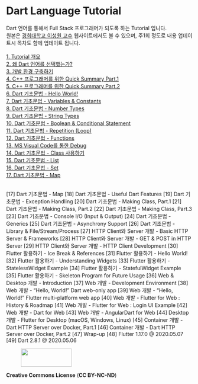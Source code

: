 # Dart Language Tutorial

Dart 언어를 통해서 Full Stack 프로그래머가 되도록 하는 Tutorial 입니다.<br>
원본은 <a href="http://mobilelab.khu.ac.kr/">경희대학교 이성원 교수</a> 웹사이트에서도 볼 수 있으며, 주1회 정도로 내용 업데이트시 목차도 함께 업데이트 됩니다.<br>
<br>
<a href="https://github.com/drsungwon/dartlang-tutorial/blob/master/dart-tutorial-01.md">1. Tutorial 개요</a><br>
<a href="https://github.com/drsungwon/dartlang-tutorial/blob/master/dart-tutorial-02.md">2. 왜 Dart 언어를 선택했는가?</a><br>
<a href="https://github.com/drsungwon/dartlang-tutorial/blob/master/dart-tutorial-03.md">3. 개발 환경 구축하기</a><br>
<a href="https://github.com/drsungwon/dartlang-tutorial/blob/master/dart-tutorial-04.md">4. C++ 프로그래머를 위한 Quick Summary Part.1</a><br>
<a href="https://github.com/drsungwon/dartlang-tutorial/blob/master/dart-tutorial-05.md">5. C++ 프로그래머를 위한 Quick Summary Part.2</a><br>
<a href="https://github.com/drsungwon/dartlang-tutorial/blob/master/dart-tutorial-06.md">6. Dart 기초문법 - Hello World!</a><br>
<a href="https://github.com/drsungwon/dartlang-tutorial/blob/master/dart-tutorial-07.md">7. Dart 기초문법 - Variables & Constants</a><br>
<a href="https://github.com/drsungwon/dartlang-tutorial/blob/master/dart-tutorial-08.md">8. Dart 기초문법 - Number Types</a><br>
<a href="https://github.com/drsungwon/dartlang-tutorial/blob/master/dart-tutorial-09.md">9. Dart 기초문법 - String Types</a><br>
<a href="https://github.com/drsungwon/dartlang-tutorial/blob/master/dart-tutorial-10.md">10. Dart 기초문법 - Boolean & Conditional Statement</a><br>
<a href="https://github.com/drsungwon/dartlang-tutorial/blob/master/dart-tutorial-11.md">11. Dart 기초문법 - Repetition (Loop)</a><br>
<a href="https://github.com/drsungwon/dartlang-tutorial/blob/master/dart-tutorial-12.md">12. Dart 기초문법 - Functions</a><br>
<a href="https://github.com/drsungwon/dartlang-tutorial/blob/master/dart-tutorial-13.md">13. MS Visual Code를 통한 Debug</a><br>
<a href="https://github.com/drsungwon/dartlang-tutorial/blob/master/dart-tutorial-14.md">14. Dart 기초문법 - Class 사용하기</a><br>
<a href="https://github.com/drsungwon/dartlang-tutorial/blob/master/dart-tutorial-15.md">15. Dart 기초문법 - List</a><br>
<a href="https://github.com/drsungwon/dartlang-tutorial/blob/master/dart-tutorial-16.md">16. Dart 기초문법 - Set</a><br>
<a href="https://github.com/drsungwon/dartlang-tutorial/blob/master/dart-tutorial-17.md">17. Dart 기초문법 - Map</a><br>
<br>
<p>
  [17] Dart 기초문법 - Map
[18] Dart 기초문법 - Useful Dart Features
[19] Dart 기초문법 - Exception Handling
[20] Dart 기초문법 - Making Class, Part.1
[21] Dart 기초문법 - Making Class, Part.2
[22] Dart 기초문법 - Making Class, Part.3
[23] Dart 기초문법 - Console I/O (Input & Output)
[24] Dart 기초문법 - Generics
[25] Dart 기초문법 - Asynchrony Support
[26] Dart 기초문법 - Library & File/Stream/Process
[27] HTTP Client와 Server 개발 - Basic HTTP Server & Frameworks
[28] HTTP Client와 Server 개발 - GET & POST in HTTP Server
[29] HTTP Client와 Server 개발 - HTTP Client Development
[30] Flutter 활용하기 - Ice Break & References
[31] Flutter 활용하기 - Hello World!
[32] Flutter 활용하기 - Understanding Widgets
[33] Flutter 활용하기 - StatelessWidget Example
[34] Flutter 활용하기 - StatefulWidget Example
[35] Flutter 활용하기 - Skeleton Program for Future Usage
[36] Web & Desktop 개발 - Introduction
[37] Web 개발 - Development Environment
[38] Web 개발 - “Hello, World!” Dart web-only app
[39] Web 개발 - “Hello, World!” Flutter multi-platform web app
[40] Web 개발 - Flutter for Web : History & Roadmap
[41] Web 개발 - Flutter for Web : Login UI Example
[42] Web 개발 - Dart for Web
[43] Web 개발 - AngularDart for Web
[44] Desktop 개발 - Flutter for Desktop (macOS, Windows, Linux)
[45] Container 개발 - Dart HTTP Server over Docker, Part.1
[46] Container 개발 - Dart HTTP Server over Docker, Part.2
[47] Wrap-up
[48] Flutter 1.17.0 @ 2020.05.07
[49] Dart 2.8.1 @ 2020.05.06
</p>
<!-- wp:image {"id":267,"align":"right","width":137,"height":49} -->
<div class="wp-block-image"><figure class="alignright is-resized"><img src="http://mobilelab.khu.ac.kr/wordpress/wp-content/uploads/2020/01/b05-1.jpg" alt="" class="wp-image-267" width="137" height="49"/></figure></div>
<!-- /wp:image -->
<!-- wp:paragraph -->
<p><strong>Creative Commons License</strong> (<strong>CC BY-NC-ND</strong>)</p>
<!-- /wp:paragraph -->

